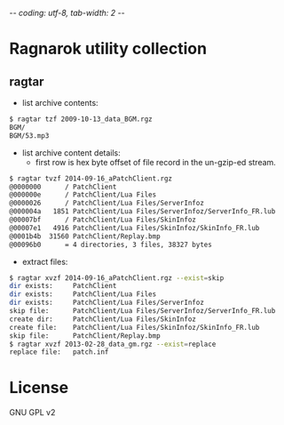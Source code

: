 -*- coding: utf-8, tab-width: 2 -*-

Ragnarok utility collection
===========================

ragtar
-----
* list archive contents:
```bash
$ ragtar tzf 2009-10-13_data_BGM.rgz
BGM/
BGM/53.mp3
```
* list archive content details:
  * first row is hex byte offset of file record in the un-gzip-ed stream.
```bash
$ ragtar tvzf 2014-09-16_aPatchClient.rgz
@0000000      / PatchClient
@000000e      / PatchClient/Lua Files
@0000026      / PatchClient/Lua Files/ServerInfoz
@000004a   1851 PatchClient/Lua Files/ServerInfoz/ServerInfo_FR.lub
@00007bf      / PatchClient/Lua Files/SkinInfoz
@00007e1   4916 PatchClient/Lua Files/SkinInfoz/SkinInfo_FR.lub
@0001b4b  31560 PatchClient/Replay.bmp
@00096b0      = 4 directories, 3 files, 38327 bytes
```
* extract files:
```bash
$ ragtar xvzf 2014-09-16_aPatchClient.rgz --exist=skip
dir exists:     PatchClient
dir exists:     PatchClient/Lua Files
dir exists:     PatchClient/Lua Files/ServerInfoz
skip file:      PatchClient/Lua Files/ServerInfoz/ServerInfo_FR.lub
create dir:     PatchClient/Lua Files/SkinInfoz
create file:    PatchClient/Lua Files/SkinInfoz/SkinInfo_FR.lub
skip file:      PatchClient/Replay.bmp
$ ragtar xvzf 2013-02-28_data_gm.rgz --exist=replace
replace file:   patch.inf
```






License
=======
GNU GPL v2


